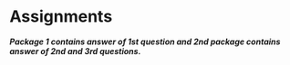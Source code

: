 # Assignments

***Package 1 contains answer of 1st question and 2nd package contains answer of 2nd and 3rd questions.***
